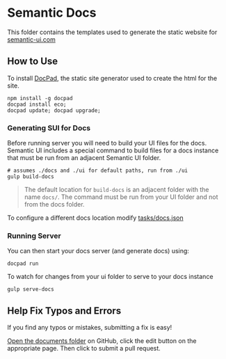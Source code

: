 # Semantic Docs

This folder contains the templates used to generate the static website for [semantic-ui.com](http://www.semantic-ui.com)

## How to Use


To install [DocPad](http://github.com/docpad/docpad), the static site generator used to create the html for the site.
```
npm install -g docpad
docpad install eco;
docpad update; docpad upgrade;
```

### Generating SUI for Docs

Before running server you will need to build your UI files for the docs. Semantic UI includes a special command to build files for a docs instance that must be run from an adjacent Semantic UI folder.

```
# assumes ./docs and ./ui for default paths, run from ./ui
gulp build-docs
```

> The default location for ``build-docs`` is an adjacent folder with the name ``docs/``. The command must be run from your UI folder and not from the docs folder.

To configure a different docs location modify [ tasks/docs.json](https://github.com/Semantic-Org/Semantic-UI/blob/master/tasks/admin/docs.json)


### Running Server

You can then start your docs server (and generate docs) using:
```
docpad run
```

To watch for changes from your ui folder to serve to your docs instance
```
gulp serve-docs
```


## Help Fix Typos and Errors

If you find any typos or mistakes, submitting a fix is easy!

[Open the documents folder](https://github.com/Semantic-Org/Semantic-UI-Docs/tree/master/server/documents) on GitHub, click the edit button on the appropriate page. Then click to submit a pull request.

